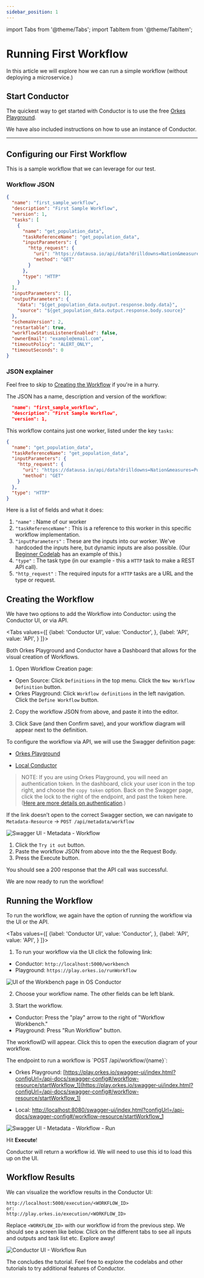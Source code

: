 ```yaml
---
sidebar_position: 1
---
```

import Tabs from '@theme/Tabs';
import TabItem from '@theme/TabItem';

# Running First Workflow

In this article we will explore how we can run a simple workflow (without deploying a microservice.)


## Start Conductor

The quickest way to get started with Conductor is to use the free [Orkes Playground](https://play.orkes.io). 

We have also included instructions on how to use an instance of Conductor.

---

## Configuring our First Workflow

This is a sample workflow that we can leverage for our test.

### Workflow JSON
```json
{
  "name": "first_sample_workflow",
  "description": "First Sample Workflow",
  "version": 1,
  "tasks": [
    {
      "name": "get_population_data",
      "taskReferenceName": "get_population_data",
      "inputParameters": {
        "http_request": {
          "uri": "https://datausa.io/api/data?drilldowns=Nation&measures=Population",
          "method": "GET"
        }
      },
      "type": "HTTP"
    }
  ],
  "inputParameters": [],
  "outputParameters": {
    "data": "${get_population_data.output.response.body.data}",
    "source": "${get_population_data.output.response.body.source}"
  },
  "schemaVersion": 2,
  "restartable": true,
  "workflowStatusListenerEnabled": false,
  "ownerEmail": "example@email.com",
  "timeoutPolicy": "ALERT_ONLY",
  "timeoutSeconds": 0
}
```

### JSON explainer
Feel free to skip to [Creating the Workflow](#creating-the-workflow) if you're in a hurry.

The JSON has a name, description and version of the workflow:

```json
  "name": "first_sample_workflow",
  "description": "First Sample Workflow",
  "version": 1,
```

This workflow contains just one worker, listed under the key `tasks`:
```json
{
  "name": "get_population_data",
  "taskReferenceName": "get_population_data",
  "inputParameters": {
    "http_request": {
      "uri": "https://datausa.io/api/data?drilldowns=Nation&measures=Population",
      "method": "GET"
    }
  },
  "type": "HTTP"
}
```

Here is a list of fields and what it does:

1. `"name"` : Name of our worker
2. `"taskReferenceName"` : This is a reference to this worker in this specific workflow implementation. 
3. `"inputParameters"` : These are the inputs into our worker. We've hardcoded the inputs here, but dynamic inputs are also possible. (Our [Beginner Codelab](/content/docs/codelab/beginner#creating-workflow-definition) has an example of this.)
4. `"type"` : The task type (in our example - this a `HTTP` task to make a REST API call).
5. `"http_request"` : The required inputs for a `HTTP` tasks are a URL and the type or request.


## Creating the Workflow

We have two options to add the Workflow into Conductor: using the Conductor UI, or via API.


<Tabs values={[
        {label: 'Conductor UI', value: 'Conductor', },
        {label: 'API', value: 'API', }
    ]}>
  
  <TabItem value="Conductor">

Both Orkes Playground and Conductor have a Dashboard that allows for the visual creation of Workflows.

1. Open Workflow Creation page:
* Open Source: Click `Definitions` in the top menu. Click the `New Workflow Definition` button.
* Orkes Playground: Click `Workflow definitions` in the left navigation. Click the `Define Workflow` button.

2.  Copy the workflow JSON from above, and paste it into the editor. 

3. Click Save (and then Confirm save), and your workflow diagram will appear next to the definition.

</TabItem>
<TabItem value="API">
To configure the workflow via API, we will use the Swagger definition page:

* [Orkes Playground](https://play.orkes.io/swagger-ui/index.html?configUrl=/api-docs/swagger-config#/metadata-resource/create)

* [Local Conductor](http://localhost:8080/swagger-ui/index.html?configUrl=/api-docs/swagger-config#/metadata-resource/create)

>NOTE: If you are using Orkes Playground, you will need an authentication token.  In the dashboard, click your user icon in the top right, and choose the `copy token` option.  Back on the Swagger page, click the lock to the right of the endpoint, and past the token here. ([Here are more details on authentication](/content/docs/getting-started/concepts/access-control-applications#prototyping).)

If the link doesn’t open to the correct Swagger section, we can navigate to `Metadata-Resource` -> `POST /api/metadata/workflow`

![Swagger UI - Metadata - Workflow](/img/tutorial/metadataWorkflowPost.png)


1. Click the `Try it out` button.
2. Paste the workflow JSON from above into the the Request Body.
3. Press the Execute button. 

You should see a 200 response that the API call was successful.

</TabItem>
</Tabs>

We are now ready to run the workflow!


## Running the Workflow

To run the workflow, we again have the option of running the workflow via the UI or the API.  

<Tabs values={[
        {label: 'Conductor UI', value: 'Conductor', },
        {label: 'API', value: 'API', }
    ]}>
  
<TabItem value="Conductor">

1. To run your workflow via the UI click the following link:

* Conductor: `http://localhost:5000/workbench`
* Playground: `https://play.orkes.io/runWorkflow`

![UI of the Workbench page in OS Conductor](/img/workbench.jpg)

2. Choose your workflow name. The other fields can be left blank.  

3. Start the workflow. 
* Conductor: Press the "play" arrow to the right of "Workflow Workbench."
* Playground: Press "Run Workflow" button.

The workflowID will appear. Click this to open the execution diagram of your workflow.

</TabItem>
<TabItem value="API">
The endpoint to run a workflow is `POST /api/workflow/{name}`:

* Orkes Playground: [https://play.orkes.io/swagger-ui/index.html?configUrl=/api-docs/swagger-config#/workflow-resource/startWorkflow_1](https://play.orkes.io/swagger-ui/index.html?configUrl=/api-docs/swagger-config#/workflow-resource/startWorkflow_1)

* Local: [http://localhost:8080/swagger-ui/index.html?configUrl=/api-docs/swagger-config#/workflow-resource/startWorkflow_1](http://localhost:8080/swagger-ui/index.html?configUrl=/api-docs/swagger-config#/workflow-resource/startWorkflow_1)

![Swagger UI - Metadata - Workflow - Run](/img/tutorial/metadataWorkflowRun.png)

Hit **Execute**!

Conductor will return a workflow id. We will need to use this id to load this up on the UI.

</TabItem>
</Tabs>


## Workflow Results


We can visualize the workflow results in the Conductor UI:
```
http://localhost:5000/execution/<WORKFLOW_ID>
or:
http://play.orkes.io/execution/<WORKFLOW_ID>
```

Replace `<WORKFLOW_ID>` with our workflow id from the previous step. We should see a screen like below. Click on the
different tabs to see all inputs and outputs and task list etc. Explore away!

![Conductor UI - Workflow Run](/img/tutorial/workflowLoaded.png)



The concludes the tutorial. Feel free to explore the codelabs and other tutorials to try additional features of Conductor.
